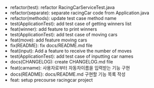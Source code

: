 - refactor(test): refactor RacingCarServiceTest.java
- refactor(separate): separate racingCar code from Application.java
- refactor(methods): update test case method name
- test(ApplicationTest): add test case of getting winners list
- feat(winner): add feature to print winners
- test(ApplicationTest): add test case of moving cars
- feat(move): add feature moving cars
- fix(README): fix docs/README.md file
- feat(input): Add a feature to receive the number of moves
- test(ApplicationTest): add test case of inputting car names
- docs(CHANGELOG): create CHANGELOG.md file
- feat(carname): 사용자로부터 자동차이름을 입력받는 기능 구현
- docs(README): docs/README.md 구현할 기능 목록 작성
- feat: setup precourse racingcar project

